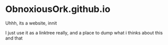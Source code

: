 # ObnoxiousOrk.github.io

Uhhh, its a website, innit

I just use it as a linktree really, and a place to dump what i thinks about this and that
